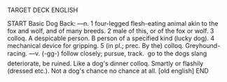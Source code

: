 TARGET DECK
ENGLISH

START
Basic
Dog
Back: —n. 1 four-legged flesh-eating animal akin to the fox and wolf, and of many breeds. 2 male of this, or of the fox or wolf. 3 colloq. A despicable person. B person of a specified kind (lucky dog). 4 mechanical device for gripping. 5 (in pl.; prec. By the) colloq. Greyhound-racing. —v. (-gg-) follow closely; pursue, track.  go to the dogs slang deteriorate, be ruined. Like a dog's dinner colloq. Smartly or flashily (dressed etc.). Not a dog's chance no chance at all. [old english]
END
